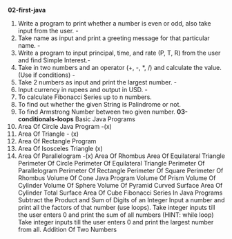**02-first-java**
1. Write a program to print whether a number is even or odd, also take input from the user.           -
2. Take name as input and print a greeting message for that particular name.                          -
3. Write a program to input principal, time, and rate (P, T, R) from the user and find Simple Interest.-
4. Take in two numbers and an operator (+, -, *, /) and calculate the value. (Use if conditions)       -
5. Take 2 numbers as input and print the largest number.                                               -
6. Input currency in rupees and output in USD.                                                         -
7. To calculate Fibonacci Series up to n numbers.
8. To find out whether the given String is Palindrome or not.
9. To find Armstrong Number between two given number.
**03-conditionals-loops** Basic Java Programs
10. Area Of Circle Java Program -(x)
11. Area Of Triangle   - (x)
12. Area Of Rectangle Program
13. Area Of Isosceles Triangle (x)
14.  Area Of Parallelogram  -(x)
   Area Of Rhombus
   Area Of Equilateral Triangle
   Perimeter Of Circle
   Perimeter Of Equilateral Triangle
   Perimeter Of Parallelogram
   Perimeter Of Rectangle
   Perimeter Of Square
   Perimeter Of Rhombus
   Volume Of Cone Java Program
   Volume Of Prism
   Volume Of Cylinder
   Volume Of Sphere
   Volume Of Pyramid
   Curved Surface Area Of Cylinder
   Total Surface Area Of Cube
   Fibonacci Series In Java Programs
   Subtract the Product and Sum of Digits of an Integer
   Input a number and print all the factors of that number (use loops).
   Take integer inputs till the user enters 0 and print the sum of all numbers (HINT: while loop)
   Take integer inputs till the user enters 0 and print the largest number from all.
   Addition Of Two Numbers